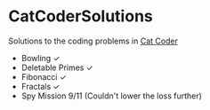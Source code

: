 # CatCoderSolutions

Solutions to the coding problems in [Cat Coder](https://catcoder.codingcontest.org)

 * Bowling ✓
 * Deletable Primes ✓
 * Fibonacci ✓
 * Fractals ✓
 * Spy Mission 9/11 (Couldn't lower the loss further)
